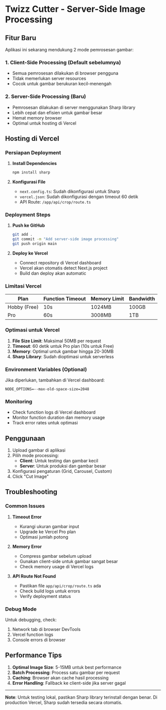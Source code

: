 # Twizz Cutter - Server-Side Image Processing

## Fitur Baru

Aplikasi ini sekarang mendukung 2 mode pemrosesan gambar:

### 1. **Client-Side Processing** (Default sebelumnya)
- Semua pemrosesan dilakukan di browser pengguna
- Tidak memerlukan server resources
- Cocok untuk gambar berukuran kecil-menengah

### 2. **Server-Side Processing** (Baru)
- Pemrosesan dilakukan di server menggunakan Sharp library
- Lebih cepat dan efisien untuk gambar besar
- Hemat memory browser
- Optimal untuk hosting di Vercel

## Hosting di Vercel

### Persiapan Deployment

1. **Install Dependencies**
   ```bash
   npm install sharp
   ```

2. **Konfigurasi File**
   - `next.config.ts`: Sudah dikonfigurasi untuk Sharp
   - `vercel.json`: Sudah dikonfigurasi dengan timeout 60 detik
   - API Route: `/app/api/crop/route.ts`

### Deployment Steps

1. **Push ke GitHub**
   ```bash
   git add .
   git commit -m "Add server-side image processing"
   git push origin main
   ```

2. **Deploy ke Vercel**
   - Connect repository di Vercel dashboard
   - Vercel akan otomatis detect Next.js project
   - Build dan deploy akan automatic

### Limitasi Vercel

| Plan | Function Timeout | Memory Limit | Bandwidth |
|------|------------------|--------------|-----------|
| Hobby (Free) | 10s | 1024MB | 100GB |
| Pro | 60s | 3008MB | 1TB |

### Optimasi untuk Vercel

1. **File Size Limit**: Maksimal 50MB per request
2. **Timeout**: 60 detik untuk Pro plan (10s untuk Free)
3. **Memory**: Optimal untuk gambar hingga 20-30MB
4. **Sharp Library**: Sudah dioptimasi untuk serverless

### Environment Variables (Optional)

Jika diperlukan, tambahkan di Vercel dashboard:
```
NODE_OPTIONS=--max-old-space-size=2048
```

### Monitoring

- Check function logs di Vercel dashboard
- Monitor function duration dan memory usage
- Track error rates untuk optimasi

## Penggunaan

1. Upload gambar di aplikasi
2. Pilih mode processing:
   - **Client**: Untuk testing dan gambar kecil
   - **Server**: Untuk produksi dan gambar besar
3. Konfigurasi pengaturan (Grid, Carousel, Custom)
4. Click "Cut Image"

## Troubleshooting

### Common Issues

1. **Timeout Error**
   - Kurangi ukuran gambar input
   - Upgrade ke Vercel Pro plan
   - Optimasi jumlah potong

2. **Memory Error**
   - Compress gambar sebelum upload
   - Gunakan client-side untuk gambar sangat besar
   - Check memory usage di Vercel logs

3. **API Route Not Found**
   - Pastikan file `app/api/crop/route.ts` ada
   - Check build logs untuk errors
   - Verify deployment status

### Debug Mode

Untuk debugging, check:
1. Network tab di browser DevTools
2. Vercel function logs
3. Console errors di browser

## Performance Tips

1. **Optimal Image Size**: 5-15MB untuk best performance
2. **Batch Processing**: Process satu gambar per request
3. **Caching**: Browser akan cache hasil processing
4. **Error Handling**: Fallback ke client-side jika server gagal

---

**Note**: Untuk testing lokal, pastikan Sharp library terinstall dengan benar. Di production Vercel, Sharp sudah tersedia secara otomatis.